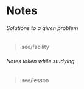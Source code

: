 # Notes
###### Solutions to a given problem
> see/facility
###### Notes taken while studying
> see/lesson
